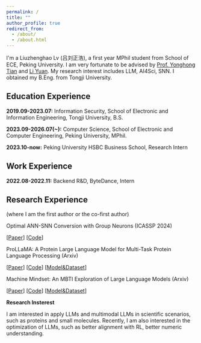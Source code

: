 ```yaml
---
permalink: /
title: ""
author_profile: true
redirect_from: 
  - /about/
  - /about.html
---
```


I'm a Liuzhenghao Lv (吕刘正浩), a first year MPhil student from School of ECE, Peking University. I am very fortunate to be advised by [Prof. Yonghong Tian](https://scholar.google.com/citations?user=fn6hJx0AAAAJ&hl=zh-CN) and [Li Yuan](https://yuanli2333.github.io/). My research interest includes LLM, AI4Sci, SNN. I obtained my B.Eng. from Tongji University.


Education Experience
-----
**2019.09-2023.07:** Information Security, School of Electronic 
and Information Engineering, Tongji University, B.S.

**2023.09-2026.07(~):** Computer Science, School of Electronic and Computer Engineering, Peking University, MPhil.

**2023.10-now:** Peking University HSBC Business School, Research Intern

Work Experience
-----
**2022.08-2022.11:** Backend R&D, ByteDance, Intern

Research Experience
-----
(where I am the first author or the co-first author)

Optimal ANN-SNN Conversion with Group Neurons (ICASSP 2024)

[[Paper](https://arxiv.org/abs/2402.19061)]  [[Code](https://github.com/Lyu6PosHao/ANN2SNN_GN)]

ProLLaMA: A Protein Large Language Model for Multi-Task Protein Language Processing (Arxiv)

[[Paper](https://arxiv.org/abs/2402.16445)] [[Code](https://github.com/PKU-YuanGroup/ProLLaMA)]  [[Model&Dataset](https://huggingface.co/GreatCaptainNemo)]

Machine Mindset: An MBTI Exploration of Large Language Models (Arxiv)

[[Paper](https://arxiv.org/abs/2312.12999)] [[Code](https://github.com/PKU-YuanGroup/Machine-Mindset)] [[Model&Dataset](https://huggingface.co/datasets/PandaVT/Machine_Mindset_MBTI_dataset)]

**Research Insterest**

I am interested in apply LLMs and multimodal LLMs in scientific scenarios, such as proteins and small molecules. Recently, I am also interested in the optimization of LLMs, such as better alignment with RL, better numeric understanding. 

<!-- More
----- -->

